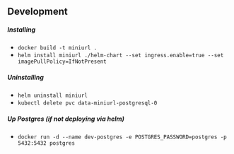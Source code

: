 ## Development

##### Installing

-   `docker build -t miniurl .`
-   `helm install miniurl ./helm-chart --set ingress.enable=true --set imagePullPolicy=IfNotPresent`

##### Uninstalling

-   `helm uninstall miniurl`
-   `kubectl delete pvc data-miniurl-postgresql-0`

##### Up Postgres (if not deploying via helm)

-   `docker run -d --name dev-postgres -e POSTGRES_PASSWORD=postgres -p 5432:5432 postgres`
